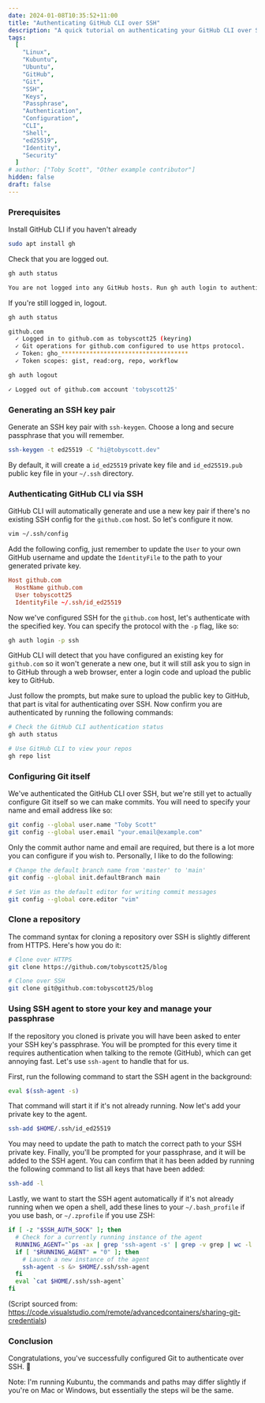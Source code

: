 ```yaml
---
date: 2024-01-08T10:35:52+11:00
title: "Authenticating GitHub CLI over SSH"
description: "A quick tutorial on authenticating your GitHub CLI over SSH with an existing key"
tags:
  [
    "Linux",
    "Kubuntu",
    "Ubuntu",
    "GitHub",
    "Git",
    "SSH",
    "Keys",
    "Passphrase",
    "Authentication",
    "Configuration",
    "CLI",
    "Shell",
    "ed25519",
    "Identity",
    "Security"
  ]
# author: ["Toby Scott", "Other example contributor"]
hidden: false
draft: false
---
```


### Prerequisites

Install GitHub CLI if you haven't already

```bash
sudo apt install gh
```

Check that you are logged out.

```bash
gh auth status

You are not logged into any GitHub hosts. Run gh auth login to authenticate.
```

If you're still logged in, logout.

```bash
gh auth status

github.com
  ✓ Logged in to github.com as tobyscott25 (keyring)
  ✓ Git operations for github.com configured to use https protocol.
  ✓ Token: gho_************************************
  ✓ Token scopes: gist, read:org, repo, workflow

gh auth logout

✓ Logged out of github.com account 'tobyscott25'
```

### Generating an SSH key pair

Generate an SSH key pair with `ssh-keygen`. Choose a long and secure passphrase that you will remember.

```bash
ssh-keygen -t ed25519 -C "hi@tobyscott.dev"
```

By default, it will create a `id_ed25519` private key file and `id_ed25519.pub` public key file in your `~/.ssh` directory.

### Authenticating GitHub CLI via SSH

GitHub CLI will automatically generate and use a new key pair if there's no existing SSH config for the `github.com` host. So let's configure it now.

```bash
vim ~/.ssh/config
```

Add the following config, just remember to update the `User` to your own GitHub username and update the `IdentityFile` to the path to your generated private key.

```conf
Host github.com
  HostName github.com
  User tobyscott25
  IdentityFile ~/.ssh/id_ed25519
```

Now we've configured SSH for the `github.com` host, let's authenticate with the specified key. You can specify the protocol with the `-p` flag, like so:

```bash
gh auth login -p ssh
```

GitHub CLI will detect that you have configured an existing key for `github.com` so it won't generate a new one, but it will still ask you to sign in to GitHub through a web browser, enter a login code and upload the public key to GitHub.

Just follow the prompts, but make sure to upload the public key to GitHub, that part is vital for authenticating over SSH. Now confirm you are authenticated by running the following commands:

```bash
# Check the GitHub CLI authentication status
gh auth status

# Use GitHub CLI to view your repos
gh repo list
```

### Configuring Git itself

We've authenticated the GitHub CLI over SSH, but we're still yet to actually configure Git itself so we can make commits. You will need to specify your name and email address like so:

```bash
git config --global user.name "Toby Scott"
git config --global user.email "your.email@example.com"
```

Only the commit author name and email are required, but there is a lot more you can configure if you wish to. Personally, I like to do the following:

```bash
# Change the default branch name from 'master' to 'main'
git config --global init.defaultBranch main

# Set Vim as the default editor for writing commit messages
git config --global core.editor "vim"
```

### Clone a repository

The command syntax for cloning a repository over SSH is slightly different from HTTPS. Here's how you do it:

```bash
# Clone over HTTPS
git clone https://github.com/tobyscott25/blog

# Clone over SSH
git clone git@github.com:tobyscott25/blog
```

### Using SSH agent to store your key and manage your passphrase

If the repository you cloned is private you will have been asked to enter your SSH key's passphrase. You will be prompted for this every time it requires authentication when talking to the remote (GitHub), which can get annoying fast. Let's use `ssh-agent` to handle that for us.

First, run the following command to start the SSH agent in the background:

```bash
eval $(ssh-agent -s)
```

That command will start it if it's not already running. Now let's add your private key to the agent.

```bash
ssh-add $HOME/.ssh/id_ed25519
```

You may need to update the path to match the correct path to your SSH private key. Finally, you'll be prompted for your passphrase, and it will be added to the SSH agent. You can confirm that it has been added by running the following command to list all keys that have been added:

```bash
ssh-add -l
```

Lastly, we want to start the SSH agent automatically if it's not already running when we open a shell, add these lines to your `~/.bash_profile` if you use bash, or `~/.zprofile` if you use ZSH:

```sh
if [ -z "$SSH_AUTH_SOCK" ]; then
  # Check for a currently running instance of the agent
  RUNNING_AGENT="`ps -ax | grep 'ssh-agent -s' | grep -v grep | wc -l | tr -d '[:space:]'`"
  if [ "$RUNNING_AGENT" = "0" ]; then
    # Launch a new instance of the agent
    ssh-agent -s &> $HOME/.ssh/ssh-agent
  fi
  eval `cat $HOME/.ssh/ssh-agent`
fi
```

(Script sourced from: https://code.visualstudio.com/remote/advancedcontainers/sharing-git-credentials)

### Conclusion

Congratulations, you've successfully configured Git to authenticate over SSH. 🎉

Note: I'm running Kubuntu, the commands and paths may differ slightly if you're on Mac or Windows, but essentially the steps wil be the same.

